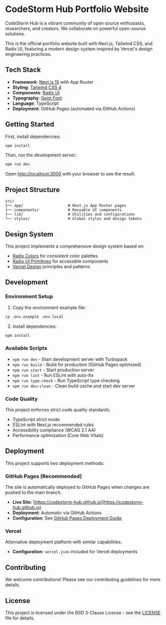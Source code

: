# CodeStorm Hub Portfolio Website

CodeStorm Hub is a vibrant community of open source enthusiasts, researchers, and creators. We collaborate on powerful open-source solutions.

This is the official portfolio website built with Next.js, Tailwind CSS, and Radix UI, featuring a modern design system inspired by Vercel's design engineering practices.

## Tech Stack

- **Framework**: [Next.js 15](https://nextjs.org) with App Router
- **Styling**: [Tailwind CSS 4](https://tailwindcss.com)
- **Components**: [Radix UI](https://www.radix-ui.com)
- **Typography**: [Geist Font](https://vercel.com/font)
- **Language**: TypeScript
- **Deployment**: GitHub Pages (automated via GitHub Actions)

## Getting Started

First, install dependencies:

```bash
npm install
```

Then, run the development server:

```bash
npm run dev
```

Open [http://localhost:3000](http://localhost:3000) with your browser to see the result.

## Project Structure

```
src/
├── app/                    # Next.js App Router pages
├── components/             # Reusable UI components
├── lib/                    # Utilities and configurations
└── styles/                 # Global styles and design tokens
```

## Design System

This project implements a comprehensive design system based on:
- [Radix Colors](https://www.radix-ui.com/colors) for consistent color palettes
- [Radix UI Primitives](https://www.radix-ui.com/primitives) for accessible components
- [Vercel Design](https://vercel.com/design) principles and patterns

## Development

### Environment Setup

1. Copy the environment example file:
```bash
cp .env.example .env.local
```

2. Install dependencies:
```bash
npm install
```

### Available Scripts

- `npm run dev` - Start development server with Turbopack
- `npm run build` - Build for production (GitHub Pages optimized)
- `npm run start` - Start production server
- `npm run lint` - Run ESLint with auto-fix
- `npm run type-check` - Run TypeScript type checking
- `npm run dev:clean` - Clean build cache and start dev server

### Code Quality

This project enforces strict code quality standards:
- TypeScript strict mode
- ESLint with Next.js recommended rules
- Accessibility compliance (WCAG 2.1 AA)
- Performance optimization (Core Web Vitals)

## Deployment

This project supports two deployment methods:

### GitHub Pages (Recommended)
The site is automatically deployed to GitHub Pages when changes are pushed to the main branch.

- **Live Site**: [https://codestorm-hub.github.io](https://codestorm-hub.github.io)
- **Deployment**: Automatic via GitHub Actions
- **Configuration**: See [GitHub Pages Deployment Guide](docs/github-pages-deployment.md)

### Vercel
Alternative deployment platform with similar capabilities.

- **Configuration**: `vercel.json` included for Vercel deployments

## Contributing

We welcome contributions! Please see our contributing guidelines for more details.

## License

This project is licensed under the BSD 3-Clause License - see the [LICENSE](LICENSE) file for details.
